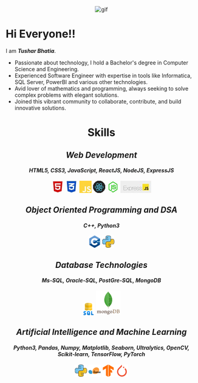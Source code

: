 <p align="center">
  <img src="https://media2.giphy.com/media/v1.Y2lkPTc5MGI3NjExdGN0eXp3Zm9jY2VkdnJ1aW04cnA5NmV0MnZoYmFnaXlmYmcxMmk2diZlcD12MV9pbnRlcm5hbF9naWZfYnlfaWQmY3Q9Zw/H03PuVdwREB21ANkLX/giphy.gif" alt="gif" />
</p>

<h1>Hi Everyone!!</h1>


I am <em><strong>Tushar Bhatia</strong></em>. 

<ul>
  <li>Passionate about technology, I hold a Bachelor's degree in Computer Science and Engineering.</li>
  <li>Experienced Software Engineer with expertise in tools like Informatica, SQL Server, PowerBI and various other technologies.</li>
  <li>Avid lover of mathematics and programming, always seeking to solve complex problems with elegant solutions.</li>
  <li>Joined this vibrant community to collaborate, contribute, and build innovative solutions.</li>
</ul>


<div align="center">
  <h1>Skills</h1>

  <h2><em>Web Development</em></h2>
  <h4><em>HTML5, CSS3, JavaScript, ReactJS, NodeJS, ExpressJS</em></h4>

  <img src="html.JPG" alt="html" />
  <img src="css.JPG" alt="css" />
  <img src="js.JPG" alt="JavaScript" />
  <img src="react.gif" alt="react" />
  <img src="nodejs.JPG" alt="nodejs" />
  <img src="express.JPG" alt="express" />

  <h2><em>Object Oriented Programming and DSA</em></h2>
  <h4><em>C++, Python3</em></h4>
  <img src="c-.png" alt="c++" />
  <img src="python.png" alt="python" />

  <h2><em>Database Technologies</em></h2>
  <h4><em>Ms-SQL, Oracle-SQL, PostGre-SQL, MongoDB</em></h4>
  <img src="sql.png" alt="sql" />
  <img src="mongodb.svg" alt="mongodb" />

  <h2><em>Artificial Intelligence and Machine Learning</em></h2>
  <h4><em>Python3, Pandas, Numpy, Matplotlib, Seaborn, Ultralytics, OpenCV, Scikit-learn, TensorFlow, PyTorch</em></h4>
  <img src="python.png" alt="python" />
  <img src="scikit-learn.png" alt="scikit-learn" />
  <img src="TensorFlow.png" alt="TensorFlow" />
  <img src="PyTorch.png" alt="PyTorch" />
</div>


<!---
tusharx0809/tusharx0809 is a ✨ particular ✨ repository because its `README.md` (this file) appears on your GitHub profile.
You can click the Preview link to take a look at your changes.
--->
